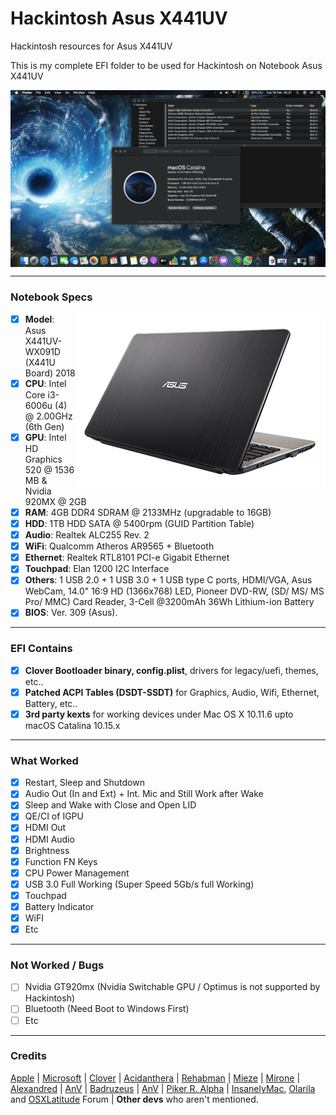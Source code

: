 # Hackintosh Asus X441UV

Hackintosh resources for Asus X441UV

This is my complete EFI folder to be used for Hackintosh on Notebook Asus X441UV

<img src="/img/macOS-Catalina.png?raw=true" alt="macOS Catalina" align="center">

--------------------------------------------------------------------------------------------

### Notebook Specs
<img src="/img/x441uv-wx091d.png?raw=true" alt="Asus X441UV" align="right">

- [x] <b>Model</b>: Asus X441UV-WX091D (X441U Board) 2018
- [x] <b>CPU</b>: Intel Core i3-6006u (4) @ 2.00GHz (6th Gen)
- [x] <b>GPU</b>: Intel HD Graphics 520 @ 1536 MB & Nvidia 920MX  @ 2GB
- [x] <b>RAM</b>: 4GB DDR4 SDRAM @ 2133MHz (upgradable to 16GB)
- [x] <b>HDD</b>: 1TB HDD SATA @ 5400rpm (GUID Partition Table)
- [x] <b>Audio</b>: Realtek ALC255 Rev. 2
- [x] <b>WiFi</b>: Qualcomm Atheros AR9565 + Bluetooth
- [x] <b>Ethernet</b>: Realtek RTL8101 PCI-e Gigabit Ethernet
- [x] <b>Touchpad</b>: Elan 1200 I2C Interface
- [x] <b>Others</b>: 1 USB 2.0 + 1 USB 3.0 + 1 USB type C ports, HDMI/VGA, Asus WebCam, 14.0" 16:9 HD (1366x768) LED, Pioneer DVD-RW, (SD/ MS/ MS Pro/ MMC) Card Reader, 3-Cell @3200mAh 36Wh Lithium-ion Battery
- [x] <b>BIOS</b>: Ver. 309 (Asus).

--------------------------------------------------------------------------------------------

### EFI Contains
- [x] <b>Clover Bootloader binary, config.plist</b>, drivers for legacy/uefi, themes, etc..
- [x] <b>Patched ACPI Tables (DSDT-SSDT)</b> for Graphics, Audio, Wifi, Ethernet, Battery, etc..
- [x] <b>3rd party kexts</b> for working devices under Mac OS X 10.11.6 upto macOS Catalina 10.15.x
 
--------------------------------------------------------------------------------------------
 
### What Worked
- [x] Restart, Sleep and Shutdown
- [x] Audio Out (In and Ext) + Int. Mic and Still Work after Wake
- [x] Sleep and Wake with Close and Open LID
- [x] QE/CI of IGPU
- [x] HDMI Out
- [x] HDMI Audio
- [x] Brightness
- [x] Function FN Keys
- [x] CPU Power Management
- [x] USB 3.0 Full Working (Super Speed 5Gb/s full Working)
- [x] Touchpad
- [x] Battery Indicator
- [x] WiFI
- [x] Etc
 
--------------------------------------------------------------------------------------------
 
### Not Worked / Bugs
- [ ] Nvidia GT920mx (Nvidia Switchable GPU / Optimus is not supported by Hackintosh)
- [ ] Bluetooth (Need Boot to Windows First)
- [ ] Etc
 
--------------------------------------------------------------------------------------------

### Credits
[Apple](https://www.apple.com) | [Microsoft](https://www.microsoft.com/en-us/windows) | [Clover](https://sourceforge.net/projects/cloverefiboot) | [Acidanthera](https://github.com/acidanthera) | [Rehabman](https://github.com/RehabMan/Laptop-DSDT-Patch) | [Mieze](https://github.com/Mieze/RTL8111_driver_for_OS_X) | [Mirone](https://github.com/Mirone/AppleHDAPatcher) | [Alexandred](https://github.com/alexandred/VoodooI2C) | [AnV](https://github.com/andyvand/FixEDID_Devel) | [Badruzeus](https://github.com/badruzeus) | [AnV](https://github.com/andyvand/FixEDID_Devel) | [Piker R. Alpha](https://github.com/Piker-Alpha/ssdtPRGen.sh) | [InsanelyMac](https://www.insanelymac.com/forum), [Olarila](http://olarila.com/forum) and [OSXLatitude](https://osxlatitude.com/forums) Forum | <b>Other devs</b> who aren't mentioned.
